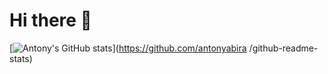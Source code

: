 # Hi there 👋
[![Antony's GitHub stats](https://github-readme-stats.vercel.app/api?username=antonyabira
)](https://github.com/antonyabira
/github-readme-stats)
